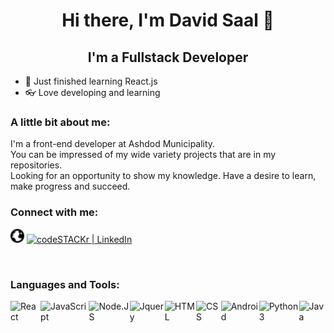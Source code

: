 <h1 align="center">Hi there, I'm David Saal 👋</h1>
<h2 align="center">I'm a Fullstack Developer</h2>


- 📕 Just finished learning React.js
- 👓 Love developing and learning 


### A little bit about me:
I'm a front-end developer at Ashdod Municipality.
<br>You can be impressed of my wide variety projects that are in my repositories.
<br>Looking for an opportunity to show my knowledge.
Have a desire to learn, make progress and succeed.



### Connect with me:

<a href="http://David-Saal.com"><img  alt="codeSTACKr.com" width="22px" src="https://raw.githubusercontent.com/iconic/open-iconic/master/svg/globe.svg" /></a>
<a href="https://www.linkedin.com/in/davidsaal/"><img  alt="codeSTACKr | LinkedIn" width="22px" src="https://cdn.jsdelivr.net/npm/simple-icons@v3/icons/linkedin.svg" /></a>


<br />

### Languages and Tools:

<div style="width:100%;display:flex;justify-content:space-around;align-items:center;">

<img alt="React"  src="https://img.shields.io/badge/React-20232A?style=for-the-badge&logo=react&logoColor=white" />
<img alt="JavaScript"  src="https://img.shields.io/badge/JavaScript-323330?style=for-the-badge&logo=javascript&logoColor=F7DF1E" />
<img alt="Node.JS"  src="https://img.shields.io/badge/Node.js-43853D?style=for-the-badge&logo=node.js&logoColor=white" />
<img alt="Jquery"  src="https://img.shields.io/badge/Jquery-0769AD?style=for-the-badge&logo=jquery&logoColor=white" />
<img alt="HTML"  src="https://img.shields.io/badge/HTML5-E34F26?style=for-the-badge&logo=html5&logoColor=white" />
<img alt="CSS"  src="https://img.shields.io/badge/CSS3-1572B6?style=for-the-badge&logo=css3&logoColor=white" />
<img alt="Android"  src="https://img.shields.io/badge/Android-3DDC84?style=for-the-badge&logo=android&logoColor=white" />
<img alt="Python3"  src="https://img.shields.io/badge/Python-14354C?style=for-the-badge&logo=python&logoColor=yellow" />
<img alt="Java"  src="https://img.shields.io/badge/Java-ED8B00?style=for-the-badge&logo=java&logoColor=white" />

<br />
<br />
